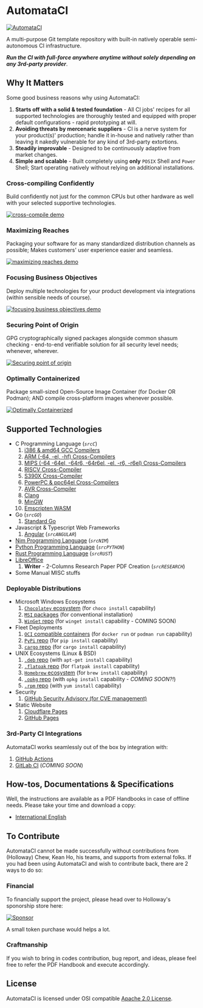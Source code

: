 # AutomataCI
[![AutomataCI](src/icons/banner_1200x200.svg)](#automataci)

A multi-purpose Git template repository with built-in natively operable
semi-autonomous CI infrastructure.

***Run the CI with full-force anywhere anytime without solely depending on any
3rd-party provider***.




## Why It Matters

Some good business reasons why using AutomataCI:

1. **Starts off with a solid & tested foundation** - All CI jobs' recipes for
   all supported technologies are thoroughly tested and equipped with proper
   default configurations - rapid prototyping at will.
3. **Avoiding threats by mercenaric suppliers** - CI is a nerve system for
   your product(s)' production; handle it in-house and natively rather than
   leaving it nakedly vulnerable for any kind of 3rd-party extortions.
4. **Steadily improvable** - Designed to be continuously adaptive from market
   changes.
6. **Simple and scalable** - Built completely using **only** `POSIX` Shell and
   `Power` Shell; Start operating natively without relying on additional
   installations.



### Cross-compiling Confidently

Build confidently not just for the common CPUs but other hardware as well with
your selected supportive technologies.

[![cross-compile demo](.internals/screenshots/en/automataci_cross-compile-confidently_en.gif)](#cross-compile-confidently)



### Maximizing Reaches

Packaging your software for as many standardized distribution channels as
possible; Makes customers' user experience easier and seamless.

[![maximizing reaches demo](.internals/screenshots/en/automataci-packaging-many-distributions_en.gif)](#maximizing-reaches)



### Focusing Business Objectives

Deploy multiple technologies for your product development via integrations
(within sensible needs of course).

[![focusing business objectives demo](.internals/screenshots/en/automataci-handles-various-tech-simultenously_en.gif)](#focusing-business-objectives)



### Securing Point of Origin

GPG cryptographically signed packages alongside common shasum checking -
end-to-end verifiable solution for all security level needs; whenever, wherever.

[![Securing point of origin](.internals/screenshots/en/automataci-securing-packages-with-cryptography_en.gif)](#securing-point-of-origin)



### Optimally Containerized

Package small-sized Open-Source Image Container (for Docker OR Podman); AND
compile cross-platform images whenever possible.

[![Optimally Containerized](.internals/screenshots/en/automataci-multiarch-container-available_en.png)](#optimally-containerized)




## Supported Technologies

* C Programming Language (*`srcC`*)
  1. [i386 & amd64 GCC Compilers](https://gcc.gnu.org/)
  2. [ARM (-64, -el, -hf) Cross-Compilers](https://wiki.debian.org/CrossToolchains)
  3. [MIPS (-64 -64el, -64r6, -64r6el, -el, -r6, -r6el) Cross-Compilers](https://wiki.debian.org/CrossToolchains)
  4. [RISCV Cross-Compiler](https://github.com/riscv-software-src/homebrew-riscv)
  5. [S390X Cross-Compiler](https://github.com/riscv-software-src/homebrew-riscv)
  6. [PowerPC & ppc64el Cross-Compilers](https://wiki.debian.org/CrossToolchains)
  7. [AVR Cross-Compiler](https://tldp.org/HOWTO/Avr-Microcontrollers-in-Linux-Howto/x207.html)
  8. [Clang](https://clang.llvm.org/)
  9. [MinGW](https://www.mingw-w64.org/)
  10. [Emscripten WASM](https://emscripten.org/)
* Go (*`srcGO`*)
  1. [Standard Go](https://go.dev/)
* Javascript & Typescript Web Frameworks
  1. [Angular](https://angular.io/) (*`srcANGULAR`*)
* [Nim Programming Language](https://nim-lang.org/) (*`srcNIM`*)
* [Python Programming Language](https://www.python.org/) (*`srcPYTHON`*)
* [Rust Programming Language](https://www.rust-lang.org/) (*`srcRUST`*)
* [LibreOffice](https://www.libreoffice.org/)
  1. **Writer** - 2-Columns Research Paper PDF Creation (*`srcRESEARCH`*)
* Some Manual MISC stuffs



### Deployable Distributions

* Microsoft Windows Ecosystems
  1. [`Chocolatey` ecosystem](https://chocolatey.org/) (for `choco install` capability)
  2. [`MSI` packages](https://wixtoolset.org/) (for conventional installation)
  3. [`WinGet` repo](https://learn.microsoft.com/en-us/windows/package-manager/winget/) (for `winget install` capability - COMING SOON)
* Fleet Deployments
  1. [`OCI` compatible containers](https://docs.github.com/en/packages/working-with-a-github-packages-registry/working-with-the-container-registry) (for `docker run` or `podman run` capability)
  2. [`PyPi` repo](https://pypi.org/) (for `pip install` capability)
  3. [`cargo` repo](https://crates.io/) (for `cargo install` capability)
* UNIX Ecosystems (Linux & BSD)
  1. [`.deb` repo](https://wiki.debian.org/DebianRepository/Setup) (with `apt-get install` capability)
  2. [`.flatpak` repo](https://docs.flatpak.org/en/latest/first-build.html) (for `flatpak install` capability)
  3. [`Homebrew` ecosystem](https://brew.sh/) (for `brew install` capability)
  4. [`.opkg` repo](https://git.yoctoproject.org/opkg/) (with `opkg install` capability - *COMING SOON?!*)
  5. [`.rpm` repo](https://access.redhat.com/documentation/en-us/red_hat_enterprise_linux/8/html-single/packaging_and_distributing_software/index) (with `yum install` capability)
* Security
  1. [GitHub Security Advisory (for CVE management)](https://github.com/ChewKeanHo/AutomataCI/security/advisories)
* Static Website
  1. [Cloudflare Pages](https://pages.cloudflare.com/)
  2. [GitHub Pages](https://pages.github.com/)



### 3rd-Party CI Integrations

AutomataCI works seamlessly out of the box by integration with:

1. [GitHub Actions](https://docs.github.com/en/actions)
2. [GitLab CI](https://docs.gitlab.com/ee/ci/) (*COMING SOON*)




## How-tos, Documentations & Specifications
Well, the instructions are available as a PDF Handbooks in case of offline
needs. Please take your time and download a copy:

* [International English](.internals/docs/automataci-user-guide_en.pdf)




## To Contribute

AutomataCI cannot be made successfully without contributions from (Holloway)
Chew, Kean Ho, his teams, and supports from external folks. If you had been
using AutomataCI and wish to contribute back, there are 2 ways to do so:



### Financial

To financially support the project, please head over to Holloway's sponorship
store here:

[![Sponsor](.github/images/sponsor_en_210x50.svg)](https://github.com/sponsors/hollowaykeanho)

A small token purchase would helps a lot.



### Craftmanship

If you wish to bring in codes contribution, bug report, and ideas, please feel
free to refer the PDF Handbook and execute accordingly.




## License
AutomataCI is licensed under OSI compatible [Apache 2.0 License](LICENSE.txt).
